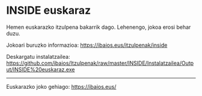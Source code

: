 INSIDE euskaraz
===============

Hemen euskarazko itzulpena bakarrik dago. Lehenengo, jokoa erosi behar duzu.

Jokoari buruzko informazioa: https://ibaios.eus/itzulpenak/inside

Deskargatu instalatzailea: https://github.com/ibaios/Itzulpenak/raw/master/INSIDE/Instalatzailea/Output/INSIDE%20euskaraz.exe

---

Euskarazko joko gehiago: https://ibaios.eus/
